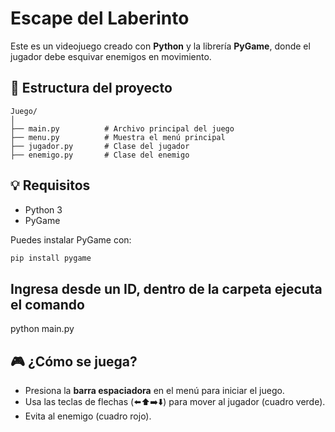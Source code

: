# Escape del Laberinto

Este es un videojuego creado con **Python** y la librería **PyGame**, donde el jugador debe esquivar enemigos en movimiento.

## 📁 Estructura del proyecto
```
Juego/
│
├── main.py          # Archivo principal del juego
├── menu.py          # Muestra el menú principal
├── jugador.py       # Clase del jugador
├── enemigo.py       # Clase del enemigo
```

## 💡 Requisitos
- Python 3
- PyGame

Puedes instalar PyGame con:
```bash
pip install pygame
```


## Ingresa desde un ID, dentro de la carpeta ejecuta el comando
python main.py


## 🎮 ¿Cómo se juega?

- Presiona la **barra espaciadora** en el menú para iniciar el juego.
- Usa las teclas de flechas (⬅️⬆️➡️⬇️) para mover al jugador (cuadro verde).
- Evita al enemigo (cuadro rojo).

